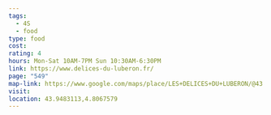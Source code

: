 ```yaml
---
tags:
  - 4S
  - food
type: food
cost: 
rating: 4
hours: Mon-Sat 10AM-7PM Sun 10:30AM-6:30PM
link: https://www.delices-du-luberon.fr/
page: "549"
map-link: https://www.google.com/maps/place/LES+DELICES+DU+LUBERON/@43.9483857,4.8067514,21z/data=!4m6!3m5!1s0x12b5eb863d39b61d:0xa283c4c39f1fa2a0!8m2!3d43.9483415!4d4.8067781!16s%2Fg%2F1wy6yphw?entry=ttu&g_ep=EgoyMDI0MTAwNy4xIKXMDSoASAFQAw%3D%3D
visit: 
location: 43.9483113,4.8067579
---
```

